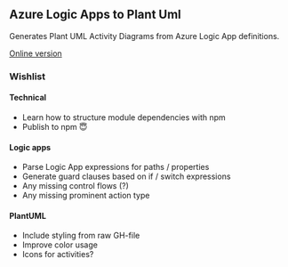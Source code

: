 ## Azure Logic Apps to Plant Uml

Generates Plant UML Activity Diagrams from Azure Logic App definitions.

[Online version](https://lars-erik.github.io/logic-app-to-plantuml/index.html)

### Wishlist

#### Technical
- Learn how to structure module dependencies with npm
- Publish to npm 😇

#### Logic apps
- Parse Logic App expressions for paths / properties
- Generate guard clauses based on if / switch expressions
- Any missing control flows (?)
- Any missing prominent action type

#### PlantUML
- Include styling from raw GH-file
- Improve color usage
- Icons for activities?